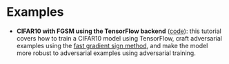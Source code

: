 # Examples

* **CIFAR10 with FGSM using the TensorFlow backend** ([code](ex_cifar10_tf.py)): this tutorial covers how to train a CIFAR10 model using TensorFlow,
craft adversarial examples using the [fast gradient sign method](https://arxiv.org/abs/1412.6572), 
and make the model more robust to adversarial
examples using adversarial training.
